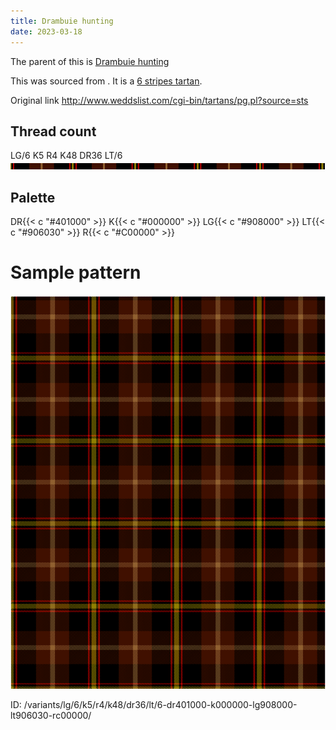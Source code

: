 ```yaml
---
title: Drambuie hunting
date: 2023-03-18
---
```

The parent of this is [Drambuie hunting](/tartans/lg/6/k5/r4/k48/dr36/lt/6/)


This was sourced from <no value>.  It is a [6 stripes tartan](/stripes/stripes6/).

Original link http://www.weddslist.com/cgi-bin/tartans/pg.pl?source=sts

## Thread count
LG/6 K5 R4 K48 DR36 LT/6
![Sett](sett.png)

## Palette
DR{{< c "#401000" >}} K{{< c "#000000" >}} LG{{< c "#908000" >}} LT{{< c "#906030" >}} R{{< c "#C00000" >}}

# Sample pattern

![Tartan detail](tartan.png "LG/6 K5 R4 K48 DR36 LT/6 tartan")

ID: /variants/lg/6/k5/r4/k48/dr36/lt/6-dr401000-k000000-lg908000-lt906030-rc00000/